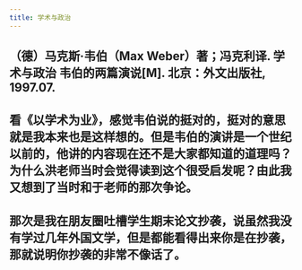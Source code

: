 ```yaml
---
title: 学术与政治
---
```


## （德）马克斯·韦伯（Max Weber）著；冯克利译. 学术与政治 韦伯的两篇演说[M]. 北京：外文出版社, 1997.07.
## 看《以学术为业》，感觉韦伯说的挺对的，挺对的意思就是我本来也是这样想的。但是韦伯的演讲是一个世纪以前的，他讲的内容现在还不是大家都知道的道理吗？为什么洪老师当时会觉得读到这个很受启发呢？由此我又想到了当时和于老师的那次争论。
## 那次是我在朋友圈吐槽学生期末论文抄袭，说虽然我没有学过几年外国文学，但是都能看得出来你是在抄袭，那就说明你抄袭的非常不像话了。
